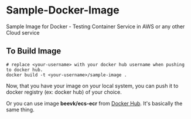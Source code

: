 # Sample-Docker-Image

Sample Image for Docker - Testing Container Service in AWS or any other Cloud service

## To Build Image
```
# replace <your-username> with your docker hub username when pushing to docker hub.
docker build -t <your-username>/sample-image .
```
 Now, that you have your image on your local system, you can push it to docker registry (ex: docker hub) of your choice.
 
 Or you can use image **beevk/ecs-ecr** from [Docker Hub](https://hub.docker.com). It's basically the same thing.
